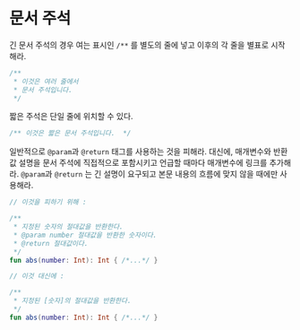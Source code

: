 # 문서 주석

긴 문서 주석의 경우 여는 표시인 `/**` 를 별도의 줄에 넣고 이후의 각  줄을 별표로 시작해라.

```kotlin
/**
 * 이것은 여러 줄에서 
 * 문서 주석입니다. 
 */
```

짧은 주석은 단일 줄에 위치할 수 있다. 

```kotlin
/** 이것은 짧은 문서 주석입니다.  */
```

일반적으로 `@param`과 `@return` 태그를 사용하는 것을 피해라. 대신에, 매개변수와 반환 값 설명을 문서 주석에 직접적으로 포함시키고 언급할 때마다 매개변수에 링크를 추가해라. `@param`과 `@return` 는 긴 설명이 요구되고 본문 내용의 흐름에 맞지 않을 때에만 사용해라. 

```kotlin
// 이것을 피하기 위해 :

/**
 * 지정된 숫자의 절대값을 반환한다. 
 * @param number 절대값을 반환한 숫자이다.
 * @return 절대값이다. 
 */
fun abs(number: Int): Int { /*...*/ }

// 이것 대신에 :

/**
 * 지정된 [숫자]의 절대값을 반환한다.
 */
fun abs(number: Int): Int { /*...*/ }
```
